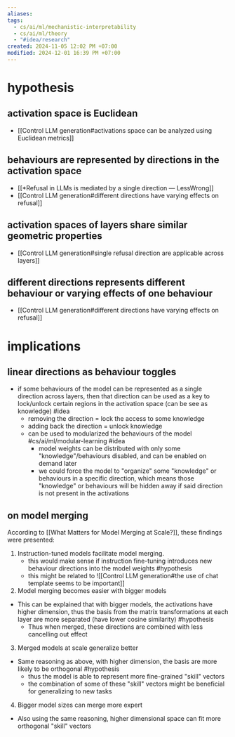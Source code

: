 ```yaml
---
aliases: 
tags:
  - cs/ai/ml/mechanistic-interpretability
  - cs/ai/ml/theory
  - "#idea/research"
created: 2024-11-05 12:02 PM +07:00
modified: 2024-12-01 16:39 PM +07:00
---
```

# hypothesis
## activation space is Euclidean
- [[Control LLM generation#activations space can be analyzed using Euclidean metrics]]
## behaviours are represented by directions in the activation space
- [[*Refusal in LLMs is mediated by a single direction — LessWrong]]
- [[Control LLM generation#different directions have varying effects on refusal]]
## activation spaces of layers share similar geometric properties
- [[Control LLM generation#single refusal direction are applicable across layers]]
## different directions represents different behaviour or varying effects of one behaviour
- [[Control LLM generation#different directions have varying effects on refusal]]
# implications
## linear directions as behaviour toggles
- if some behaviours of the model can be represented as a single direction across layers, then that direction can be used as a key to lock/unlock certain regions in the activation space (can be see as knowledge) #idea
	- removing the direction = lock the access to some knowledge
	- adding back the direction = unlock knowledge
	- can be used to modularized the behaviours of the model #cs/ai/ml/modular-learning #idea
		- model weights can be distributed with only some "knowledge"/behaviours disabled, and can be enabled on demand later
		- we could force the model to "organize" some "knowledge" or behaviours in a specific direction, which means those "knowledge" or behaviours will be hidden away if said direction is not present in the activations
## on model merging
According to [[What Matters for Model Merging at Scale?]], these findings were presented:
1. Instruction-tuned models facilitate model merging.
	- this would make sense if instruction fine-tuning introduces new behaviour directions into the model weights #hypothesis
	- this might be related to ![[Control LLM generation#the use of chat template seems to be important]]
2. Model merging becomes easier with bigger models
- This can be explained that with bigger models, the activations have higher dimension, thus the basis from the matrix transformations at each layer are more separated (have lower cosine similarity) #hypothesis
	- Thus when merged, these directions are combined with less cancelling out effect
3. Merged models at scale generalize better
- Same reasoning as above, with higher dimension, the basis are more likely to be orthogonal #hypothesis
	- thus the model is able to represent more fine-grained "skill" vectors
	- the combination of some of these "skill" vectors might be beneficial for generalizing to new tasks
4. Bigger model sizes can merge more expert
- Also using the same reasoning, higher dimensional space can fit more orthogonal "skill" vectors